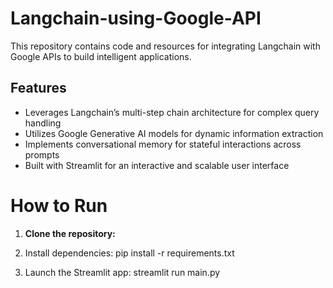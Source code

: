 # Langchain-using-Google-API

This repository contains code and resources for integrating Langchain with Google APIs to build intelligent applications.

## Features
- Leverages Langchain’s multi-step chain architecture for complex query handling  
- Utilizes Google Generative AI models for dynamic information extraction  
- Implements conversational memory for stateful interactions across prompts   
- Built with Streamlit for an interactive and scalable user interface  

# How to Run
1. **Clone the repository:**

2. Install dependencies:
pip install -r requirements.txt

3. Launch the Streamlit app:
streamlit run main.py
